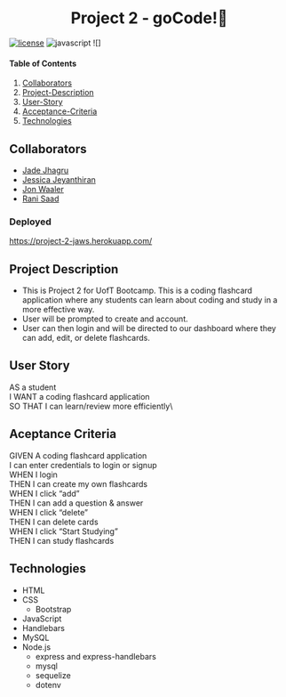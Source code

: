 <h1 align="center">Project 2 - goCode!👋</h1>
<p align="center">

[![license](https://img.shields.io/badge/license-MIT-blue)](https://shields.io) ![javascript](https://img.shields.io/badge/javascript-100%25-ff69b4) ![]

#### Table of Contents

1. [Collaborators](#Collaborators)
2. [Project-Description](#Project-Description)
3. [User-Story](#User-Story)
4. [Acceptance-Criteria](#Acceptance-Criteria)
5. [Technologies](#Technologies)

## Collaborators

- [Jade Jhagru](http://github.com/jadejhagru)
- [Jessica Jeyanthiran](https://github.com/JessicaJeyanthiran)
- [Jon Waaler](https://github.com/JonWaaler)
- [Rani Saad](https://github.com/rsaad86)

### Deployed

https://project-2-jaws.herokuapp.com/

## Project Description

- This is Project 2 for UofT Bootcamp. This is a coding flashcard application where any students can learn about coding and study in a more effective way.
- User will be prompted to create and account.
- User can then login and will be directed to our dashboard where they can add, edit, or delete flashcards.

## User Story

AS a student\
I WANT a coding flashcard application\
SO THAT I can learn/review more efficiently\

## Aceptance Criteria

GIVEN A coding flashcard application\
I can enter credentials to login or signup\
WHEN I login\
THEN I can create my own flashcards\
WHEN I click “add”\
THEN I can add a question & answer\
WHEN I click “delete”\
THEN I can delete cards\
WHEN I click “Start Studying”\
THEN I can study flashcards

## Technologies

- HTML
- CSS
  - Bootstrap
- JavaScript
- Handlebars
- MySQL
- Node.js
  - express and express-handlebars
  - mysql
  - sequelize
  - dotenv
